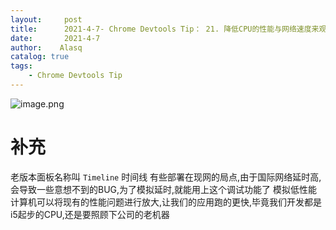 ```yaml
---
layout:     post
title:      2021-4-7- Chrome Devtools Tip： 21. 降低CPU的性能与网络速度来观测性能
date:       2021-4-7
author:    Alasq
catalog: true
tags:
    - Chrome Devtools Tip
---
```


![image.png](https://upload-images.jianshu.io/upload_images/8156292-0444ada0cfd3c1c6.png?imageMogr2/auto-orient/strip%7CimageView2/2/w/1240)
# 补充
老版本面板名称叫 `Timeline` 时间线
有些部署在现网的局点,由于国际网络延时高,会导致一些意想不到的BUG,为了模拟延时,就能用上这个调试功能了
模拟低性能计算机可以将现有的性能问题进行放大,让我们的应用跑的更快,毕竟我们开发都是i5起步的CPU,还是要照顾下公司的老机器